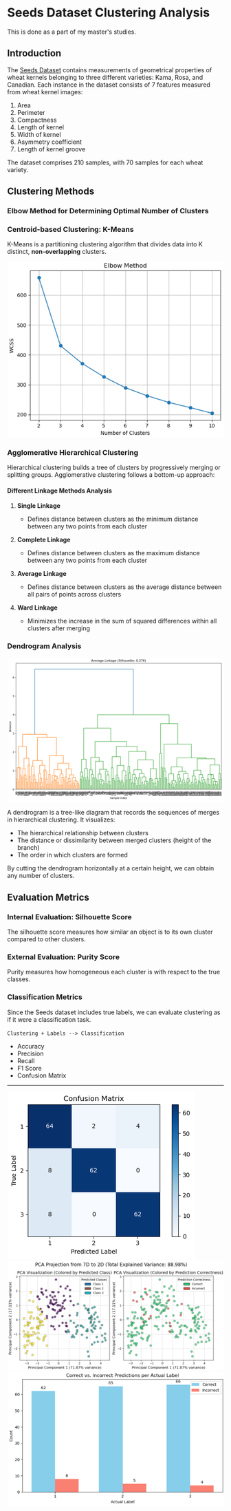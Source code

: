 # Seeds Dataset Clustering Analysis
This is done as a part of my master's studies.

## Introduction

The [Seeds Dataset](https://archive.ics.uci.edu/dataset/236/seeds) contains measurements of geometrical properties of wheat kernels belonging to three different varieties: Kama, Rosa, and Canadian. Each instance in the dataset consists of 7 features measured from wheat kernel images:

1. Area
2. Perimeter
3. Compactness
4. Length of kernel
5. Width of kernel
6. Asymmetry coefficient
7. Length of kernel groove

The dataset comprises 210 samples, with 70 samples for each wheat variety. 

## Clustering Methods

### Elbow Method for Determining Optimal Number of Clusters

### Centroid-based Clustering: K-Means

K-Means is a partitioning clustering algorithm that divides data into K distinct, **non-overlapping** clusters.

![K-Means](resources/elbow_method.png)

### Agglomerative Hierarchical Clustering

Hierarchical clustering builds a tree of clusters by progressively merging or splitting groups. Agglomerative clustering follows a bottom-up approach:


#### Different Linkage Methods Analysis

1. **Single Linkage**
   - Defines distance between clusters as the minimum distance between any two points from each cluster

2. **Complete Linkage**
   - Defines distance between clusters as the maximum distance between any two points from each cluster

3. **Average Linkage**
   - Defines distance between clusters as the average distance between all pairs of points across clusters

4. **Ward Linkage**
   - Minimizes the increase in the sum of squared differences within all clusters after merging

### Dendrogram Analysis

![Dendrogram](resources/dendrogram.png)

A dendrogram is a tree-like diagram that records the sequences of merges in hierarchical clustering. It visualizes:

- The hierarchical relationship between clusters
- The distance or dissimilarity between merged clusters (height of the branch)
- The order in which clusters are formed

By cutting the dendrogram horizontally at a certain height, we can obtain any number of clusters.

## Evaluation Metrics

### Internal Evaluation: Silhouette Score

The silhouette score measures how similar an object is to its own cluster compared to other clusters.

### External Evaluation: Purity Score

Purity measures how homogeneous each cluster is with respect to the true classes. 

### Classification Metrics

Since the Seeds dataset includes true labels, we can evaluate clustering as if it were a classification task.

`Clustering + Labels --> Classification`

- Accuracy
- Precision
- Recall
- F1 Score 
- Confusion Matrix

-----
![ConfusionMatrix](resources/confusion_matrix.png)
![Visualization_1](resources/visualization_1.png)
![VisualizationBarplot](resources/visualization_barplot.png)
